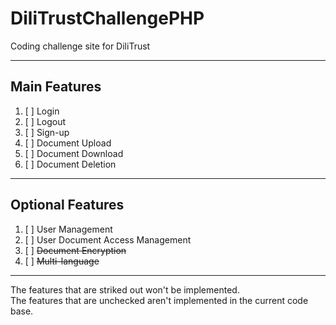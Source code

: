 # DiliTrustChallengePHP
Coding challenge site for DiliTrust

---

## Main Features

1. [ ] Login
2. [ ] Logout
3. [ ] Sign-up
4. [ ] Document Upload
5. [ ] Document Download
6. [ ] Document Deletion

---

## Optional Features

1. [ ] User Management
2. [ ] User Document Access Management
3. [ ] ~~Document Encryption~~
4. [ ] ~~Multi-language~~

---

The features that are striked out won't be implemented. <br />
The features that are unchecked aren't implemented in the current code base.

